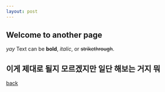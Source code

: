 ```yaml
---
layout: post
---
```


## Welcome to another page

_yay_
Text can be **bold**, _italic_, or ~~strikethrough~~.

## 이게 제대로 될지 모르겠지만 일단 해보는 거지 뭐

[back](./)

